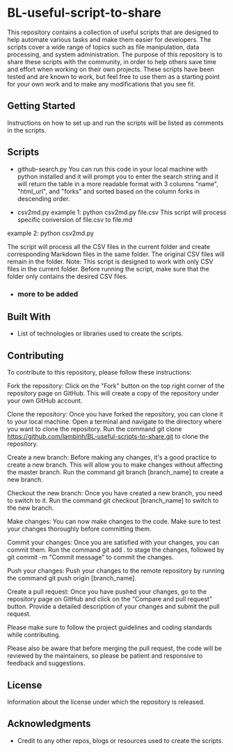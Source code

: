 # BL-useful-script-to-share

This repository contains a collection of useful scripts that are designed to help automate various tasks and make them easier for developers. The scripts cover a wide range of topics such as file manipulation, data processing, and system administration. The purpose of this repository is to share these scripts with the community, in order to help others save time and effort when working on their own projects. These scripts have been tested and are known to work, but feel free to use them as a starting point for your own work and to make any modifications that you see fit.

## Getting Started

Instructions on how to set up and run the scripts will be listed as comments in the scripts.

## Scripts

- github-search.py
  You can run this code in your local machine with python installed and it will prompt you to enter the search string and it will return the table in a more readable format with 3 columns "name", "html_url", and "forks" and sorted based on the column forks in descending order.

- csv2md.py 
example 1:
   python csv2md.py file.csv 
This script will process specific conversion of file.csv to file.md

example 2:
     python csv2md.py

The script will process all the CSV files in the current folder and create corresponding Markdown files in the same folder.
The original CSV files will remain in the folder.
Note: This script is designed to work with only CSV files in the current folder. Before running the script, make sure that the folder only contains the desired CSV files.

- ### more to be added

## Built With

- List of technologies or libraries used to create the scripts.

## Contributing

To contribute to this repository, please follow these instructions:

  Fork the repository: Click on the "Fork" button on the top right corner of the repository page on GitHub. This will create a copy of the repository under your own GitHub account.

  Clone the repository: Once you have forked the repository, you can clone it to your local machine. Open a terminal and navigate to the directory where you want to clone the repository. Run the command git clone https://github.com/lambinh/BL-useful-scripts-to-share.git  to clone the repository.

  Create a new branch: Before making any changes, it's a good practice to create a new branch. This will allow you to make changes without affecting the master branch. Run the command git branch [branch_name] to create a new branch.

  Checkout the new branch: Once you have created a new branch, you need to switch to it. Run the command git checkout [branch_name] to switch to the new branch.

  Make changes: You can now make changes to the code. Make sure to test your changes thoroughly before committing them.

  Commit your changes: Once you are satisfied with your changes, you can commit them. Run the command git add . to stage the changes, followed by git commit -m "Commit message" to commit the changes.

  Push your changes: Push your changes to the remote repository by running the command git push origin [branch_name].

  Create a pull request: Once you have pushed your changes, go to the repository page on GitHub and click on the "Compare and pull request" button. Provide a detailed description of your changes and submit the pull request.

Please make sure to follow the project guidelines and coding standards while contributing.

Please also be aware that before merging the pull request, the code will be reviewed by the maintainers, so please be patient and responsive to feedback and suggestions.
## License

Information about the license under which the repository is released.

## Acknowledgments

- Credit to any other repos, blogs or resources used to create the scripts.
